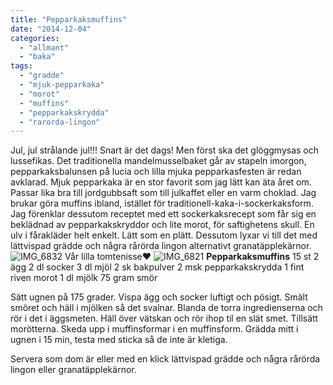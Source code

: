 ```yaml
---
title: "Pepparkaksmuffins"
date: "2014-12-04"
categories: 
  - "allmant"
  - "baka"
tags: 
  - "gradde"
  - "mjuk-pepparkaka"
  - "morot"
  - "muffins"
  - "pepparkakskrydda"
  - "rarorda-lingon"
---
```


Jul, jul strålande jul!!! Snart är det dags! Men först ska det glöggmysas och lussefikas. Det traditionella mandelmusselbaket går av stapeln imorgon, pepparkaksbalunsen på lucia och lilla mjuka pepparkasfesten är redan avklarad. Mjuk pepparkaka är en stor favorit som jag lätt kan äta året om. Passar lika bra till jordgubbsaft som till julkaffet eller en varm choklad. Jag brukar göra muffins ibland, istället för traditionell-kaka-i-sockerkaksform. Jag förenklar dessutom receptet med ett sockerkaksrecept som får sig en beklädnad av pepparkakskryddor och lite morot, för saftighetens skull. En ulv i fårakläder helt enkelt. Lätt som en plätt. Dessutom lyxar vi till det med lättvispad grädde och några rårörda lingon alternativt granatäpplekärnor. 
![IMG_6832](/static/img/IMG_6832-1024x682.jpg)
Vår lilla tomtenisse❤️ 
![IMG_6821](/static/img/IMG_6821-1024x682.jpg)
**Pepparkaksmuffins** 15 st 2 ägg 2 dl socker 3 dl mjöl 2 sk bakpulver 2 msk pepparkakskrydda 1 fint riven morot 1 dl mjölk 75 gram smör

Sätt ugnen på 175 grader. Vispa ägg och socker luftigt och pösigt. Smält smöret och häll i mjölken så det svalnar. Blanda de torra ingredienserna och rör i det i äggsmeten. Häll över vätskan och rör ihop til en slät smet. Tillsätt morötterna. Skeda upp i muffinsformar i en muffinsform. Grädda mitt i ugnen i 15 min, testa med sticka så de inte är kletiga.

Servera som dom är eller med en klick lättvispad grädde och några rårörda lingon eller granatäpplekärnor.
